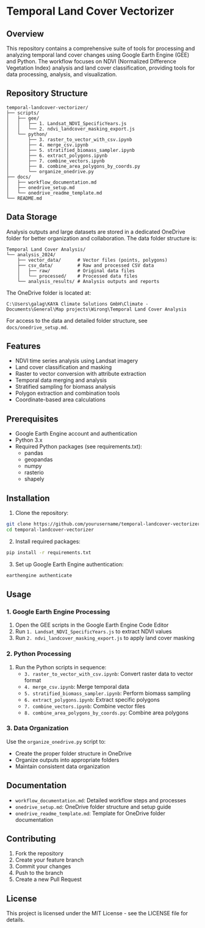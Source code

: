 # Temporal Land Cover Vectorizer

## Overview
This repository contains a comprehensive suite of tools for processing and analyzing temporal land cover changes using Google Earth Engine (GEE) and Python. The workflow focuses on NDVI (Normalized Difference Vegetation Index) analysis and land cover classification, providing tools for data processing, analysis, and visualization.

## Repository Structure
```
temporal-landcover-vectorizer/
├── scripts/
│   ├── gee/
│   │   ├── 1. Landsat_NDVI_SpecificYears.js
│   │   └── 2. ndvi_landcover_masking_export.js
│   └── python/
│       ├── 3. raster_to_vector_with_csv.ipynb
│       ├── 4. merge_csv.ipynb
│       ├── 5. stratified_biomass_sampler.ipynb
│       ├── 6. extract_polygons.ipynb
│       ├── 7. combine_vectors.ipynb
│       ├── 8. combine_area_polygons_by_coords.py
│       └── organize_onedrive.py
├── docs/
│   ├── workflow_documentation.md
│   ├── onedrive_setup.md
│   └── onedrive_readme_template.md
└── README.md
```

## Data Storage
Analysis outputs and large datasets are stored in a dedicated OneDrive folder for better organization and collaboration. The data folder structure is:

```
Temporal Land Cover Analysis/
└── analysis_2024/
    ├── vector_data/      # Vector files (points, polygons)
    ├── csv_data/         # Raw and processed CSV data
    │   ├── raw/          # Original data files
    │   └── processed/    # Processed data files
    └── analysis_results/ # Analysis outputs and reports
```

The OneDrive folder is located at:
```
C:\Users\galag\KAYA Climate Solutions GmbH\Climate - Documents\General\Map projects\Wirong\Temporal Land Cover Analysis
```

For access to the data and detailed folder structure, see `docs/onedrive_setup.md`.

## Features
- NDVI time series analysis using Landsat imagery
- Land cover classification and masking
- Raster to vector conversion with attribute extraction
- Temporal data merging and analysis
- Stratified sampling for biomass analysis
- Polygon extraction and combination tools
- Coordinate-based area calculations

## Prerequisites
- Google Earth Engine account and authentication
- Python 3.x
- Required Python packages (see requirements.txt):
  - pandas
  - geopandas
  - numpy
  - rasterio
  - shapely

## Installation
1. Clone the repository:
```bash
git clone https://github.com/yourusername/temporal-landcover-vectorizer.git
cd temporal-landcover-vectorizer
```

2. Install required packages:
```bash
pip install -r requirements.txt
```

3. Set up Google Earth Engine authentication:
```bash
earthengine authenticate
```

## Usage

### 1. Google Earth Engine Processing
1. Open the GEE scripts in the Google Earth Engine Code Editor
2. Run `1. Landsat_NDVI_SpecificYears.js` to extract NDVI values
3. Run `2. ndvi_landcover_masking_export.js` to apply land cover masking

### 2. Python Processing
1. Run the Python scripts in sequence:
   - `3. raster_to_vector_with_csv.ipynb`: Convert raster data to vector format
   - `4. merge_csv.ipynb`: Merge temporal data
   - `5. stratified_biomass_sampler.ipynb`: Perform biomass sampling
   - `6. extract_polygons.ipynb`: Extract specific polygons
   - `7. combine_vectors.ipynb`: Combine vector files
   - `8. combine_area_polygons_by_coords.py`: Combine area polygons

### 3. Data Organization
Use the `organize_onedrive.py` script to:
- Create the proper folder structure in OneDrive
- Organize outputs into appropriate folders
- Maintain consistent data organization

## Documentation
- `workflow_documentation.md`: Detailed workflow steps and processes
- `onedrive_setup.md`: OneDrive folder structure and setup guide
- `onedrive_readme_template.md`: Template for OneDrive folder documentation

## Contributing
1. Fork the repository
2. Create your feature branch
3. Commit your changes
4. Push to the branch
5. Create a new Pull Request

## License
This project is licensed under the MIT License - see the LICENSE file for details.

